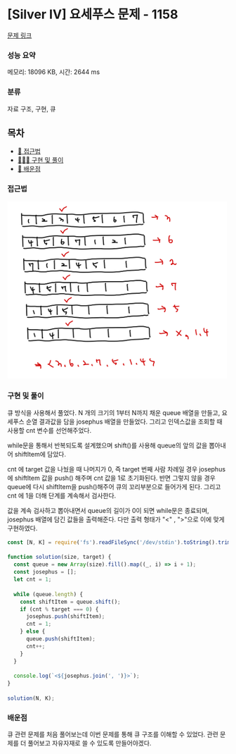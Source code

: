 # [Silver IV] 요세푸스 문제 - 1158

[문제 링크](https://www.acmicpc.net/problem/1158)

### 성능 요약

메모리: 18096 KB, 시간: 2644 ms

### 분류

자료 구조, 구현, 큐

## 목차

- [🤔 접근법](#접근법)
- [👨🏻‍💻 구현 및 풀이](#구현-및-풀이)
- [🫢 배운점](#배운점)

### 접근법

<img src="./src/1158js.jpeg" style="width:500px">

### 구현 및 풀이

큐 방식을 사용해서 풀었다. N 개의 크기의 1부터 N까지 채운 queue 배열을 만들고, 요세푸스 순열 결과값을 담을 josephus 배열을 만들었다. 그리고 인덱스값을 조회할 때 사용할 cnt 변수를 선언해주었다.

while문을 통해서 반복되도록 설계했으며 shift()를 사용해 queue의 앞의 값을 뽑아내어 shiftItem에 담았다.

cnt 에 target 값을 나눴을 때 나머지가 0, 즉 target 번째 사람 차례일 경우 josephus에 shiftItem 값을 push() 해주며 cnt 값을 1로 초기화된다. 반면 그렇지 않을 경우 queue에 다시 shiftItem을 push()해주어 큐의 꼬리부분으로 들어가게 된다. 그리고 cnt 에 1을 더해 단계를 계속해서 검사한다.

값을 계속 검사하고 뽑아내면서 queue의 길이가 0이 되면 while문은 종료되며, josephus 배열에 담긴 값들을 출력해준다. 다만 출력 형태가 "<" , ">"으로 이에 맞게 구현하였다.

```javascript
const [N, K] = require('fs').readFileSync('/dev/stdin').toString().trim().split(' ').map(Number);

function solution(size, target) {
  const queue = new Array(size).fill().map((_, i) => i + 1);
  const josephus = [];
  let cnt = 1;

  while (queue.length) {
    const shiftItem = queue.shift();
    if (cnt % target === 0) {
      josephus.push(shiftItem);
      cnt = 1;
    } else {
      queue.push(shiftItem);
      cnt++;
    }
  }

  console.log(`<${josephus.join(', ')}>`);
}

solution(N, K);
```

### 배운점

큐 관련 문제를 처음 풀어보는데 이번 문제를 통해 큐 구조를 이해할 수 있었다.
관련 문제를 더 풀어보고 자유자재로 쓸 수 있도록 만들어야겠다.
